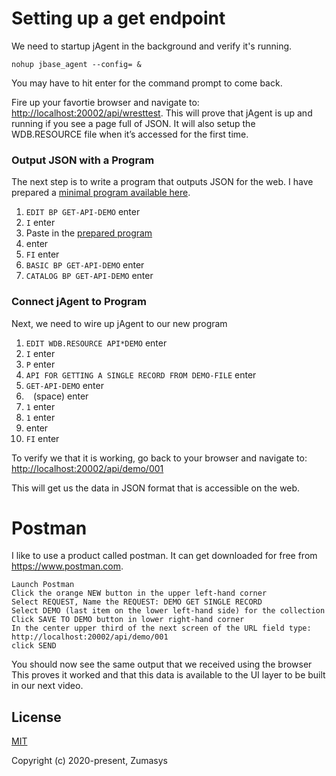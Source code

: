 # Setting up a get endpoint
We need to startup jAgent in the background and verify it's running.
```
nohup jbase_agent --config= & 
```
You may have to hit enter for the command prompt to come back.  
  
Fire up your favortie browser and navigate to: [http://localhost:20002/api/wresttest](http://localhost:20002/api/wresttest). This will prove that jAgent is up and running if you see a page full of JSON. It will also setup the WDB.RESOURCE file when it’s accessed for the first time.  
  
### Output JSON with a Program 
The next step is to write a program that outputs JSON for the web. I have prepared a [minimal program available here](https://github.com/pickmultivalue/full-stack-with-pick-tutorial/tree/master/back-end/jbase/setting-up-get-endpoint/GET-API-DEMO.b).

1. `EDIT BP GET-API-DEMO` enter
1. `I` enter 
1. Paste in the [prepared program](https://github.com/pickmultivalue/full-stack-with-pick-tutorial/tree/master/back-end/jbase/setting-up-get-endpoint/GET-API-DEMO.b)
1. enter
1. `FI` enter
1. `BASIC BP GET-API-DEMO` enter
1. `CATALOG BP GET-API-DEMO` enter
  
### Connect jAgent to Program 
Next, we need to wire up jAgent to our new program

1. `EDIT WDB.RESOURCE API*DEMO` enter
1. `I` enter 
1. `P` enter
1. `API FOR GETTING A SINGLE RECORD FROM DEMO-FILE` enter
1. `GET-API-DEMO` enter
1. ` ` (space) enter
1. `1` enter
1. `1` enter
1. enter
1. `FI` enter
  
To verify we that it is working, go back to your browser and navigate to: [http://localhost:20002/api/demo/001](http://localhost:20002/api/demo/001)  
  
This will get us the data in JSON format that is accessible on the web.

# Postman
I like to use a product called postman.
It can get downloaded for free from https://www.postman.com.

```
Launch Postman
Click the orange NEW button in the upper left-hand corner
Select REQUEST, Name the REQUEST: DEMO GET SINGLE RECORD
Select DEMO (last item on the lower left-hand side) for the collection
Click SAVE TO DEMO button in lower right-hand corner
In the center upper third of the next screen of the URL field type: http://localhost:20002/api/demo/001
click SEND
```
You should now see the same output that we received using the browser
This proves it worked and that this data is available to the UI layer to be built in our next video.

  
## License
[MIT](https://opensource.org/licenses/MIT)  
  
Copyright (c) 2020-present, Zumasys
